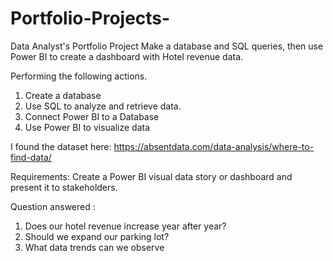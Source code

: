# Portfolio-Projects-
Data Analyst's Portfolio Project Make a database and SQL queries, then use Power BI to create a dashboard with Hotel revenue data.


Performing the following actions.

1. Create a database
2. Use SQL to analyze and retrieve data.
3. Connect Power BI to a Database
4. Use Power BI to visualize data

I found the dataset here: https://absentdata.com/data-analysis/where-to-find-data/

Requirements: Create a Power BI visual data story or dashboard and present it to stakeholders.

Question answered : 
1. Does our hotel revenue increase year after year? 
2. Should we expand our parking lot? 
3. What data trends can we observe









